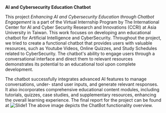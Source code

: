 **AI and Cybersecurity Education Chatbot**

This project *Enhancing AI and Cybersecurity Education
through Chatbot Engagement* is a part of the Virtual Internship Program by The International Center for AI and Cyber Security Research and Innovations (CCRI) at Asia University in Taiwan. This work focuses on developing ann educational chatbot for Artificial Intelligence and CyberSecurity.
Throughout the project,
we tried to create a functional chatbot that provides users with valuable resources, such as Youtube Videos, Online Quizzes, and Study Schedules related to CyberSecurity. The chatbot's ability to engage users through a conversational interface and direct them to relevant 
resources demonstrates its potential to an educational tool upon complete development.


The chatbot successfully integrates advanced AI features to manage conversations, under-
stand user inputs, and generate relevant responses. It also incorporates comprehensive
educational content modules, including tutorials, quizzes, case studies, and supplementary
resources, enhancing the overall learning experience. The final report for the project can be found at 
![Slide1](https://github.com/user-attachments/assets/d28e4f20-ad66-4313-81bd-188dc7d3e95a)
The above image depicts the ChatBot functionality overview.

